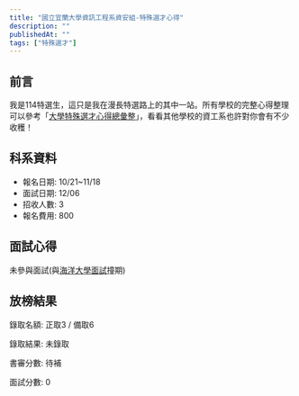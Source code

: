 ```yaml
---
title: "國立宜蘭大學資訊工程系資安組-特殊選才心得"
description: ""
publishedAt: ""
tags: ["特殊選才"]
---
```


## 前言

我是114特選生，這只是我在漫長特選路上的其中一站。所有學校的完整心得整理可以參考「[大學特殊選才心得總彙整](/blogs/special)」，看看其他學校的資工系也許對你會有不少收穫！

## 科系資料

- 報名日期: 10/21~11/18
- 面試日期: 12/06
- 招收人數: 3
- 報名費用: 800

## 面試心得

未參與面試(與[海洋大學面試](/blogs/ntou-cse)撞期)

## 放榜結果

錄取名額: 正取3 / 備取6

錄取結果: 未錄取

書審分數: 待補

面試分數: 0

